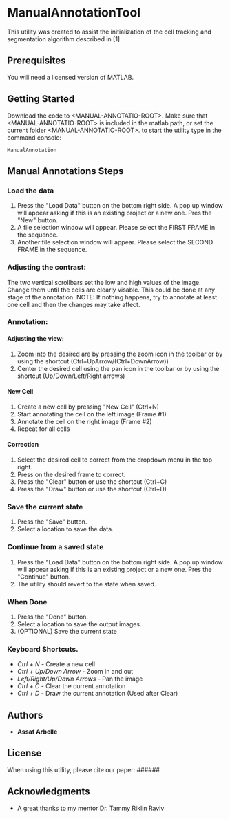 # ManualAnnotationTool

This utility was created to assist the initialization of the cell tracking and segmentation algorithm described in [1]. 


## Prerequisites

You will need a licensed version of MATLAB.

## Getting Started

Download the code to \<MANUAL-ANNOTATIO-ROOT\>. Make sure that \<MANUAL-ANNOTATIO-ROOT\> is included in the matlab path, or set the current folder \<MANUAL-ANNOTATIO-ROOT\>. 
to start the utility type in the command console:
```
ManualAnnotation
```

## Manual Annotations Steps

### Load the data
1. Press the "Load Data" button on the bottom right side. A pop up window will appear asking if this is an existing project or a new one. Pres the "New" button.
2. A file selection window will appear. Please select the FIRST FRAME in the sequence.
3. Another file selection window will appear. Please select the SECOND FRAME in the sequence.

### Adjusting the contrast:
 The two vertical scrollbars set the low and high values of the image. Change them until the cells are clearly visable. This could be done at any stage of the annotation. NOTE: If nothing happens, try to annotate at least one cell and then the changes may take affect.

### Annotation:
#### Adjusting the view:
1. Zoom into the desired are by pressing the zoom icon in the toolbar or by using the shortcut (Ctrl+UpArrow/(Ctrl+DownArrow))
2. Center the desired cell using the pan icon in the toolbar or by using the shortcut (Up/Down/Left/Right arrows)

#### New Cell
1. Create a new cell by pressing "New Cell" (Ctrl+N)
2. Start annotating the cell on the left image (Frame \#1)
3. Annotate the cell on the right image (Frame \#2)
4. Repeat for all cells

#### Correction
1. Select the desired cell to correct from the dropdown menu in the top right.
2. Press on the desired frame to correct.
3. Press the "Clear" button or use the shortcut (Ctrl+C)
4. Press the "Draw" button or use the shortcut (Ctrl+D)


### Save the current state 
1. Press the "Save" button. 
2. Select a location to save the data.


### Continue from a saved state
1. Press the "Load Data" button on the bottom right side. A pop up window will appear asking if this is an existing project or a new one. Pres the "Continue" button.
2. The utility should revert to the state when saved.

### When Done
1. Press the "Done" button.
2. Select a location to save the output images.  
3. (OPTIONAL) Save the current state

### Keyboard Shortcuts.

* *Ctrl + N* - Create a new cell
* *Ctrl + Up/Down Arrow* - Zoom in and out
* *Left/Right/Up/Down Arrows* - Pan the image
* *Ctrl + C* - Clear the current annotation
* *Ctrl + D* - Draw the current annotation (Used after Clear)

## Authors

* **Assaf Arbelle**


## License

When using this utility, please cite our paper: ######

## Acknowledgments

* A great thanks to my mentor Dr. Tammy Riklin Raviv

